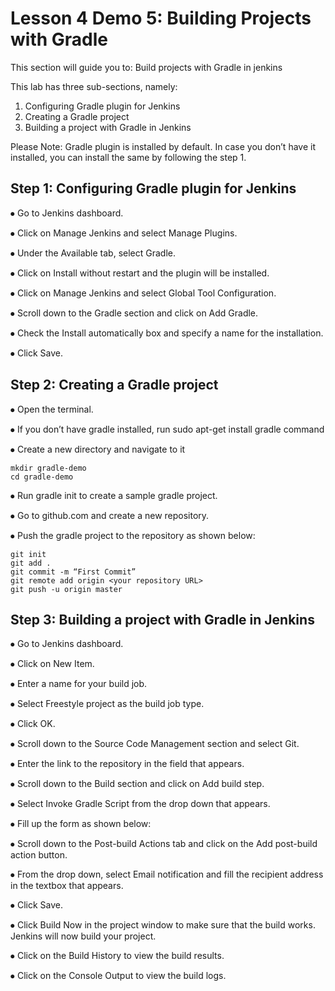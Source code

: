 # Lesson 4 Demo 5: Building Projects with Gradle

This section will guide you to: 
Build projects with Gradle in jenkins

This lab has three sub-sections, namely:
   1. Configuring Gradle plugin for Jenkins
   2. Creating a Gradle project
   3. Building a project with Gradle in Jenkins
     
Please Note: Gradle plugin is installed by default. In case you don’t have it installed, you can install the same by following the step 1.

## Step 1:  Configuring Gradle plugin for Jenkins


⦁	Go to Jenkins dashboard.

⦁	Click on Manage Jenkins and select Manage Plugins.
 

⦁	Under the Available tab, select Gradle.
 

⦁	Click on Install without restart and the plugin will be installed.
 

⦁	Click on Manage Jenkins and select Global Tool Configuration.

⦁	Scroll down to the Gradle section and click on Add Gradle.
 
⦁	Check the Install automatically box and specify a name for the installation.
 

⦁	Click Save.

## Step 2:  Creating a Gradle project

⦁	Open the terminal.

⦁	If you don’t have gradle installed, run sudo apt-get install gradle command

⦁	Create a new directory and navigate to it

```
mkdir gradle-demo  
cd gradle-demo
```

⦁	Run gradle init to create a sample gradle project.
 

⦁	Go to github.com and create a new repository.
 

⦁	Push the gradle project to the repository as shown below:
 
```
git init
git add .
git commit -m “First Commit”
git remote add origin <your repository URL>
git push -u origin master
```
 

## Step 3:  Building a project with Gradle in Jenkins


⦁	Go to Jenkins dashboard.

⦁	Click on New Item.

⦁	Enter a name for your build job.

⦁	Select Freestyle project as the build job type.
 

⦁	Click OK.

⦁	Scroll down to the Source Code Management section and select Git.

⦁	Enter the link to the repository in the field that appears.
 

⦁	Scroll down to the Build section and click on Add build step.

⦁	Select Invoke Gradle Script from the drop down that appears.

⦁	Fill up the form as shown below:
 

⦁	Scroll down to the Post-build Actions tab and click on the Add post-build action button.

⦁	From the drop down, select Email notification and fill the recipient address in the textbox that appears.

⦁	Click Save.

⦁	Click Build Now in the project window to make sure that the build works. Jenkins will now build your project.

⦁	Click on the Build History to view the build results.

⦁	Click on the Console Output to view the build logs.


